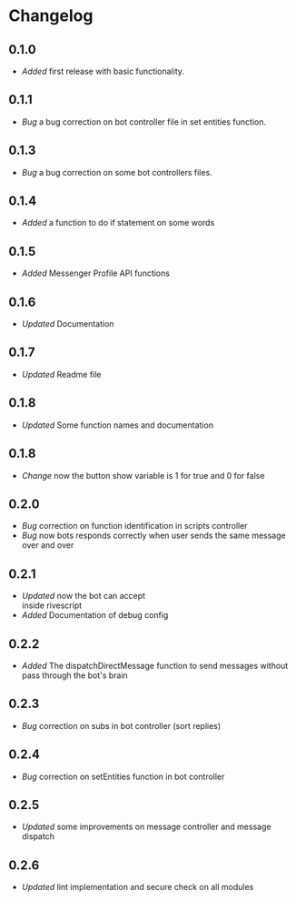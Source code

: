 # Changelog

## 0.1.0

- *Added* first release with basic functionality.

## 0.1.1

- *Bug* a bug correction on bot controller file in set entities function.

## 0.1.3

- *Bug* a bug correction on some bot controllers files.

## 0.1.4

- *Added* a function to do if statement on some words

## 0.1.5

- *Added* Messenger Profile API functions

## 0.1.6

- *Updated* Documentation

## 0.1.7

- *Updated* Readme file

## 0.1.8

- *Updated* Some function names and documentation

## 0.1.8

- *Change* now the button show variable is 1 for true and 0 for false

## 0.2.0

- *Bug* correction on function identification in scripts controller
- *Bug* now bots responds correctly when user sends the same message over and over

## 0.2.1

- *Updated* now the bot can accept <br> inside rivescript
- *Added* Documentation of debug config

## 0.2.2

- *Added* The dispatchDirectMessage function to send messages without pass through the bot's brain

## 0.2.3

- *Bug* correction on subs in bot controller (sort replies)

## 0.2.4

- *Bug* correction on setEntities function in bot controller

## 0.2.5

- *Updated* some improvements on message controller and message dispatch

## 0.2.6

- *Updated* lint implementation and secure check on all modules
